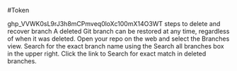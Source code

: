 #Token

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
steps to delete and recover branch
A deleted Git branch can be restored at any time, regardless of when it was deleted. 
Open your repo on the web and select the Branches view. 
Search for the exact branch name using the Search all branches box in the upper right. 
Click the link to Search for exact match in deleted branches.
